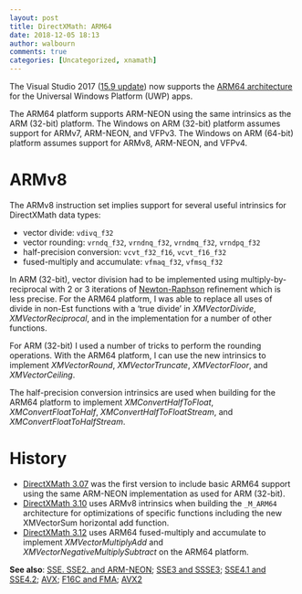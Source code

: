 ```yaml
---
layout: post
title: DirectXMath: ARM64
date: 2018-12-05 18:13
author: walbourn
comments: true
categories: [Uncategorized, xnamath]
---
```

The Visual Studio 2017 (<a href="https://blogs.msdn.microsoft.com/chuckw/2018/11/15/vs-2017-15-9-update/">15.9 update</a>) now supports the <a href="https://blogs.windows.com/buildingapps/2018/11/15/official-support-for-windows-10-on-arm-development">ARM64 architecture</a> for the Universal Windows Platform (UWP) apps.

The ARM64 platform supports ARM-NEON using the same intrinsics as the ARM (32-bit) platform. The Windows on ARM (32-bit) platform assumes support for ARMv7, ARM-NEON, and VFPv3. The Windows on ARM (64-bit) platform assumes support for ARMv8, ARM-NEON, and VFPv4.
<h1>ARMv8</h1>
The ARMv8 instruction set implies support for several useful intrinsics for DirectXMath data types:
<ul>
 	<li>vector divide: <code>vdivq_f32</code></li>
 	<li>vector rounding: <code>vrndq_f32</code>, <code>vrndnq_f32</code>, <code>vrndmq_f32</code>, <code>vrndpq_f32</code></li>
 	<li>half-precision conversion: <code>vcvt_f32_f16</code>, <code>vcvt_f16_f32</code></li>
 	<li>fused-multiply and accumulate: <code>vfmaq_f32</code>, <code>vfmsq_f32</code></li>
</ul>
In ARM (32-bit), vector division had to be implemented using multiply-by-reciprocal with 2 or 3 iterations of <a href="https://en.wikipedia.org/wiki/Newton%27s_method">Newton-Raphson</a> refinement which is less precise. For the ARM64 platform, I was able to replace all uses of divide in non-Est functions with a ‘true divide’ in <em>XMVectorDivide</em>, <em>XMVectorReciprocal</em>, and in the implementation for a number of other functions.

For ARM (32-bit) I used a number of tricks to perform the rounding operations. With the ARM64 platform, I can use the new intrinsics to implement <em>XMVectorRound</em>, <em>XMVectorTruncate</em>, <em>XMVectorFloor</em>, and <em>XMVectorCeiling</em>.

The half-precision conversion intrinsics are used when building for the ARM64 platform to implement <em>XMConvertHalfToFloat</em>, <em>XMConvertFloatToHalf</em>, <em>XMConvertHalfToFloatStream</em>, and <em>XMConvertFloatToHalfStream</em>.
<h1>History</h1>
<ul>
 	<li><a href="https://blogs.msdn.microsoft.com/chuckw/2015/04/29/directxmath-3-07/">DirectXMath 3.07</a> was the first version to include basic ARM64 support using the same ARM-NEON implementation as used for ARM (32-bit).</li>
 	<li><a href="https://blogs.msdn.microsoft.com/chuckw/2017/04/06/directxmath-3-10/">DirectXMath 3.10</a> uses ARMv8 intrinsics when building the <code>_M_ARM64</code> architecture for optimizations of specific functions including the new XMVectorSum horizontal add function.</li>
 	<li><a href="https://blogs.msdn.microsoft.com/chuckw/2018/10/02/directxmath-3-13/">DirectXMath 3.12</a> uses ARM64 fused-multiply and accumulate to implement <em>XMVectorMultiplyAdd</em> and <em>XMVectorNegativeMultiplySubtract</em> on the ARM64 platform.</li>
</ul>
<strong>See also</strong>: <a href="http://blogs.msdn.com/b/chuckw/archive/2012/09/11/directxmath-sse-sse2-and-arm-neon.aspx">SSE. SSE2. and ARM-NEON</a>; <a href="http://blogs.msdn.com/b/chuckw/archive/2012/09/11/directxmath-sse3-and-ssse3.aspx">SSE3 and SSSE3</a>; <a href="http://blogs.msdn.com/b/chuckw/archive/2012/09/11/directxmath-sse4-1-and-sse-4-2.aspx">SSE4.1 and SSE4.2</a>; <a href="http://blogs.msdn.com/b/chuckw/archive/2012/09/11/directxmath-avx.aspx">AVX</a>; <a href="http://blogs.msdn.com/b/chuckw/archive/2012/09/11/directxmath-f16c-and-fma.aspx">F16C and FMA</a>; <a href="https://blogs.msdn.microsoft.com/chuckw/2015/06/03/directxmath-avx2/">AVX2</a>
